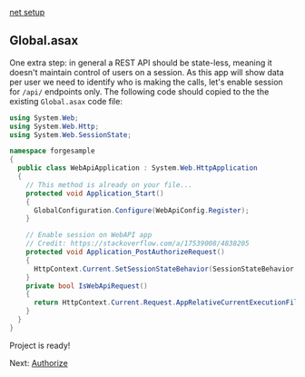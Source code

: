 [net setup](environment/setup/net.md ':include :type=markdown')

## Global.asax

One extra step: in general a REST API should be state-less, meaning it doesn't maintain control of users on a session. As this app will show data per user we need to identify who is making the calls, let's enable session for `/api/` endpoints only. The following code should copied to the the existing `Global.asax` code file:

```csharp
using System.Web;
using System.Web.Http;
using System.Web.SessionState;

namespace forgesample
{
  public class WebApiApplication : System.Web.HttpApplication
  {
    // This method is already on your file...
    protected void Application_Start()
    {
      GlobalConfiguration.Configure(WebApiConfig.Register);
    }

    // Enable session on WebAPI app
    // Credit: https://stackoverflow.com/a/17539008/4838205
    protected void Application_PostAuthorizeRequest()
    {
      HttpContext.Current.SetSessionStateBehavior(SessionStateBehavior.Required);
    }
    private bool IsWebApiRequest()
    {
      return HttpContext.Current.Request.AppRelativeCurrentExecutionFilePath.StartsWith("~/api");
    }
  }
}
```

Project is ready!

Next: [Authorize](oauth/3legged/)